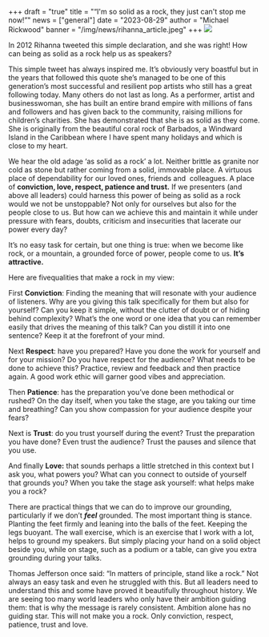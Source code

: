 +++
draft = "true"
title = "“I'm so solid as a rock, they just can't stop me now!”"
news = ["general"]
date = "2023-08-29"
author = "Michael Rickwood"
banner = "/img/news/rihanna_article.jpeg"
+++
![](/img/news/rihanna_article.jpeg)

In 2012 Rihanna tweeted this simple declaration, and she was right! How can being as solid as a rock help us as speakers? 

This simple tweet has always inspired me. It’s obviously very boastful but in the years that followed this quote she’s managed to be one of this generation’s most successful and resilient pop artists who still has a great following today. Many others do not last as long. As a performer, artist and businesswoman, she has built an entire brand empire with millions of fans and followers and has given back to the community, raising millions for children’s charities. She has demonstrated that she is as solid as they come. She is originally from the beautiful coral rock of Barbados, a Windward Island in the Caribbean where I have spent many holidays and which is close to my heart. 

We hear the old adage ‘as solid as a rock’ a lot. Neither brittle as granite nor cold as stone but rather coming from a solid, immovable place. A virtuous place of dependability for our loved ones, friends and  colleagues. A place of **conviction, love, respect, patience and trust.** If we presenters (and above all leaders) could harness this power of being as solid as a rock would we not be unstoppable? Not only for ourselves but also for the people close to us. But how can we achieve this and maintain it while under pressure with fears, doubts, criticism and insecurities that lacerate our power every day? 

It’s no easy task for certain, but one thing is true: when we become like rock, or a mountain, a grounded force of power, people come to us. **It’s attractive.**

Here are fivequalities that make a rock in my view: 

First **Conviction**: Finding the meaning that will resonate with your audience of listeners. Why are you giving this talk specifically for them but also for yourself? Can you keep it simple, without the clutter of doubt or of hiding behind complexity? What’s the one word or one idea that you can remember easily that drives the meaning of this talk? Can you distill it into one sentence? Keep it at the forefront of your mind. 

Next **Respect**: have you prepared? Have you done the work for yourself and for your mission? Do you have respect for the audience? What needs to be done to achieve this? Practice, review and feedback and then practice again. A good work ethic will garner good vibes and appreciation.

Then **Patience**: has the preparation you’ve done been methodical or rushed? On the day itself, when you take the stage, are you taking our time and breathing? Can you show compassion for your audience despite your fears?

Next is **Trust**: do you trust yourself during the event? Trust the preparation you have done? Even trust the audience? Trust the pauses and silence that you use. 

And finally **Love:** that sounds perhaps a little stretched in this context but I ask you, what powers you? What can you connect to outside of yourself that grounds you? When you take the stage ask yourself: what helps make you a rock? 

There are practical things that we can do to improve our grounding, particularly if we don’t ***feel*** grounded. The most important thing is stance. Planting the feet firmly and leaning into the balls of the feet. Keeping the legs buoyant. The wall exercise, which is an exercise that I work with a lot, helps to ground my speakers. But simply placing your hand on a solid object beside you, while on stage, such as a podium or a table, can give you extra grounding during your talks. 

Thomas Jefferson once said: “In matters of principle, stand like a rock.” Not always an easy task and even he struggled with this. But all leaders need to understand this and some have proved it beautifully throughout history. We are seeing too many world leaders who only have their ambition guiding them: that is why the message is rarely consistent. Ambition alone has no guiding star. This will not make you a rock. Only conviction, respect, patience, trust and love.